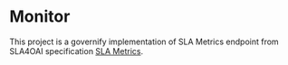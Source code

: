 # Monitor

This project is a governify implementation of SLA Metrics endpoint from SLA4OAI specification [SLA Metrics](...).  
